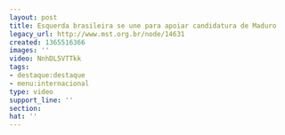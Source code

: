```yaml
---
layout: post
title: Esquerda brasileira se une para apoiar candidatura de Maduro
legacy_url: http://www.mst.org.br/node/14631
created: 1365516366
images: ''
video: NnhDL5VTTkk
tags:
- destaque:destaque
- menu:internacional
type: video
support_line: ''
section: 
hat: ''
---
```

<p>&nbsp;</p><p style="text-align: center;"><object data="http://www.youtube.com/v/NnhDL5VTTkk&amp;list" type="application/x-shockwave-flash" height="500" width="600"><param name="src" value="http://www.youtube.com/v/NnhDL5VTTkk&amp;list"></object></p>
